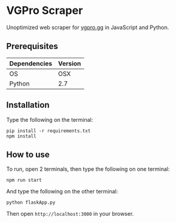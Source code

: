 # VGPro Scraper
Unoptimized web scraper for [vgpro.gg](https://vgpro.gg) in JavaScript and Python.

## Prerequisites

| Dependencies | Version |
| --- | --- |
| OS | OSX |
| Python | 2.7 |

## Installation

Type the following on the terminal:  
```
pip install -r requirements.txt
npm install
```

## How to use

To run, open 2 terminals, then type the following on one terminal:
```
npm run start
```

And type the following on the other terminal:
```
python flaskApp.py
```
Then open `http://localhost:3000` in your browser.
